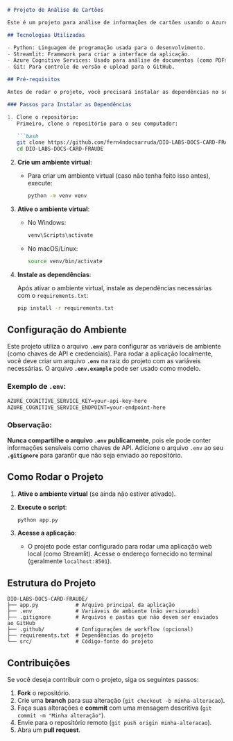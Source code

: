 ````markdown
# Projeto de Análise de Cartões

Este é um projeto para análise de informações de cartões usando o Azure Document Intelligence e outras ferramentas de análise de documentos.

## Tecnologias Utilizadas

- Python: Linguagem de programação usada para o desenvolvimento.
- Streamlit: Framework para criar a interface da aplicação.
- Azure Cognitive Services: Usado para análise de documentos (como PDFs, imagens, etc.).
- Git: Para controle de versão e upload para o GitHub.

## Pré-requisitos

Antes de rodar o projeto, você precisará instalar as dependências no seu ambiente virtual.

### Passos para Instalar as Dependências

1. Clone o repositório:
   Primeiro, clone o repositório para o seu computador:

   ```bash
   git clone https://github.com/fern4ndocsarruda/DIO-LABS-DOCS-CARD-FRAUDE.git
   cd DIO-LABS-DOCS-CARD-FRAUDE
````

2. **Crie um ambiente virtual**:

   * Para criar um ambiente virtual (caso não tenha feito isso antes), execute:

     ```bash
     python -m venv venv
     ```

3. **Ative o ambiente virtual**:

   * No Windows:

     ```bash
     venv\Scripts\activate
     ```
   * No macOS/Linux:

     ```bash
     source venv/bin/activate
     ```

4. **Instale as dependências**:

   Após ativar o ambiente virtual, instale as dependências necessárias com o `requirements.txt`:

   ```bash
   pip install -r requirements.txt
   ```

## Configuração do Ambiente

Este projeto utiliza o arquivo **`.env`** para configurar as variáveis de ambiente (como chaves de API e credenciais). Para rodar a aplicação localmente, você deve criar um arquivo **`.env`** na raiz do projeto com as variáveis necessárias. O arquivo **`.env.example`** pode ser usado como modelo.

### Exemplo de `.env`:

```txt
AZURE_COGNITIVE_SERVICE_KEY=your-api-key-here
AZURE_COGNITIVE_SERVICE_ENDPOINT=your-endpoint-here
```

### Observação:

**Nunca compartilhe o arquivo `.env` publicamente**, pois ele pode conter informações sensíveis como chaves de API. Adicione o arquivo `.env` ao seu **`.gitignore`** para garantir que não seja enviado ao repositório.

## Como Rodar o Projeto

1. **Ative o ambiente virtual** (se ainda não estiver ativado).

2. **Execute o script**:

   ```bash
   python app.py
   ```

3. **Acesse a aplicação**:

   * O projeto pode estar configurado para rodar uma aplicação web local (como Streamlit). Acesse o endereço fornecido no terminal (geralmente `localhost:8501`).

## Estrutura do Projeto

```
DIO-LABS-DOCS-CARD-FRAUDE/
├── app.py            # Arquivo principal da aplicação
├── .env              # Variáveis de ambiente (não versionado)
├── .gitignore        # Arquivos e pastas que não devem ser enviados ao GitHub
├── .github/          # Configurações de workflow (opcional)
├── requirements.txt  # Dependências do projeto
└── src/              # Código-fonte do projeto
```

## Contribuições

Se você deseja contribuir com o projeto, siga os seguintes passos:

1. **Fork** o repositório.
2. Crie uma **branch** para sua alteração (`git checkout -b minha-alteracao`).
3. Faça suas alterações e **commit** com uma mensagem descritiva (`git commit -m "Minha alteração"`).
4. Envie para o repositório remoto (`git push origin minha-alteracao`).
5. Abra um **pull request**.

   
